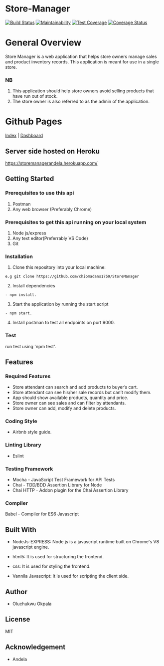 # Store-Manager

[![Build Status](https://travis-ci.org/chiomadans1759/StoreManager.svg?branch=development)](https://travis-ci.org/chiomadans1759/StoreManager) [![Maintainability](https://api.codeclimate.com/v1/badges/78cbe16f398eed519956/maintainability)](https://codeclimate.com/github/chiomadans1759/StoreManager/maintainability) [![Test Coverage](https://api.codeclimate.com/v1/badges/78cbe16f398eed519956/test_coverage)](https://codeclimate.com/github/chiomadans1759/StoreManager/test_coverage) [![Coverage Status](https://coveralls.io/repos/github/chiomadans1759/StoreManager/badge.svg)](https://coveralls.io/github/chiomadans1759/StoreManager)

# General Overview
Store Manager is a web application that helps store owners manage sales and product inventory
records. This application is meant for use in a single store.

### NB
1. This application should help store owners avoid selling products that have run out of
stock.
2. The store owner is also referred to as the admin of the application.

# Github Pages

[Index](https://chiomadans1759.github.io/StoreManager/) |
[Dashboard](https://chiomadans1759.github.io/StoreManager/UI/dashboardadmin.html) 


## Server side hosted on Heroku

https://storemanagerandela.herokuapp.com/

## Getting Started

### Prerequisites to use this api

1. Postman
2. Any web browser (Preferably Chrome)

### Prerequisites to get this api running on your local system

1. Node js/express
2. Any text editor(Preferrably VS Code)
3. Git

### Installation
1. Clone this repository into your local machine:

```
e.g git clone https://github.com/chiomadans1759/StoreManager
```
2. Install dependencies 
```
- npm install.
```
3. Start the application by running the start script

```
- npm start.
``` 

4. Install postman to test all endpoints on port 9000.

### Test

run test using 'npm test'.

## Features

 ### Required Features
-  Store attendant can search and add products to buyer’s cart.
-  Store attendant can see his/her sale records but can’t modify them.
-  App should show available products, quantity and price.
-  Store owner can see sales and can filter by attendants.
-  Store owner can add, modify and delete products.

### Coding Style

- Airbnb style guide.

### Linting Library
- Eslint 

### Testing Framework
- Mocha     - JavaScript Test Framework for API Tests
- Chai      - TDD/BDD Assertion Library for Node
- Chai HTTP - Addon plugin for the Chai Assertion Library

### Compiler
Babel - Compiler for ES6 Javascript
 
## Built With

- NodeJs-EXPRESS: Node.js is a javascript runtime built on Chrome's V8 javascript engine.

- html5: It is used for structuring the frontend.

- css: It is used for styling the frontend.

- Vannila Javascript: It is used for scripting the client side.

## Author

- Oluchukwu Okpala

## License
MIT

## Acknowledgement

- Andela
